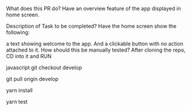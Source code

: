 What does this PR do?
Have an overview feature of the app displayed in home screen.

Description of Task to be completed?
Have the home screen show the following:

a text showing welcome to the app.
And a clickable button with no action attached to it.
How should this be manually tested?
After cloning the repo, CD into it and RUN

javascript git checkout develop

git pull origin develop

yarn install

yarn test
